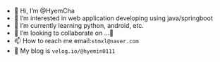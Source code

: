 - 👋 Hi, I’m @HyemCha
- 👀 I’m interested in web application developing using java/springboot
- 🌱 I’m currently learning python, android, etc.
- 💞️ I’m looking to collaborate on ...👾
- 📫 How to reach me email:```stmxl@naver.com```
- 📝 My blog is ```velog.io/@hyemin0111```

<!---
HyemCha/HyemCha is a ✨ special ✨ repository because its `README.md` (this file) appears on your GitHub profile.
You can click the Preview link to take a look at your changes.
--->
